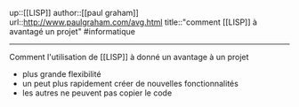 up::[[LISP]]
author::[[paul graham]]
url::http://www.paulgraham.com/avg.html
title::"comment [[LISP]] à avantagé un projet"
#informatique

---

Comment l'utilisation de [[LISP]] à donné un avantage à un projet
 - plus grande flexibilité
 - un peut plus rapidement créer de nouvelles fonctionnalités
 - les autres ne peuvent pas copier le code

